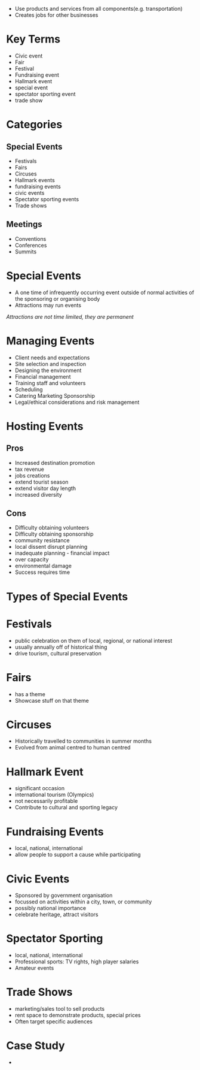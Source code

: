 - Use products and services from all components(e.g. transportation)
- Creates jobs for other businesses

# Key Terms
- Civic event
- Fair
- Festival
- Fundraising event
- Hallmark event
- special event
- spectator sporting event
- trade show

# Categories
## Special Events
- Festivals
- Fairs
- Circuses
- Hallmark events
- fundraising events
- civic events
- Spectator sporting events
- Trade shows
## Meetings
- Conventions
- Conferences
- Summits

# Special Events
- A one time of infrequently occurring event outside of normal activities of the sponsoring or organising body
- Attractions may run events

*Attractions are not time limited, they are permanent*

# Managing Events
- Client needs and expectations
- Site selection and inspection
- Designing the environment
- Financial management
- Training staff and volunteers
- Scheduling
- Catering Marketing Sponsorship 
- Legal/ethical considerations and risk management

# Hosting Events
## Pros
- Increased destination promotion
- tax revenue
- jobs creations
- extend tourist season
- extend visitor day length
- increased diversity
## Cons
- Difficulty obtaining volunteers
- Difficulty obtaining sponsorship
- community resistance
- local dissent disrupt planning
- inadequate planning - financial impact
- over capacity
- environmental damage
- Success requires time

# Types of Special Events
# Festivals
- public celebration on them of local, regional, or national interest
- usually annually off of historical thing
- drive tourism, cultural preservation
# Fairs
- has a theme
- Showcase stuff on that theme
# Circuses
- Historically travelled to communities in summer months
- Evolved from animal centred to human centred
# Hallmark Event
- significant occasion
- international tourism (Olympics)
- not necessarily profitable
- Contribute to cultural and sporting legacy
# Fundraising Events
- local, national, international
- allow people to support a cause while participating
# Civic Events
- Sponsored by government organisation
- focussed on activities within a city, town, or community
- possibly national importance
- celebrate heritage, attract visitors
# Spectator Sporting
- local, national, international
- Professional sports: TV rights, high player salaries
- Amateur events
# Trade Shows
- marketing/sales tool to sell products
- rent space to demonstrate products, special prices
- Often target specific audiences

# Case Study
- 